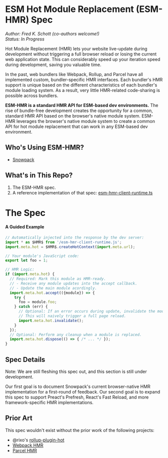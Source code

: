 # ESM Hot Module Replacement (ESM-HMR) Spec

*Author: Fred K. Schott (co-authors welcome!)*  
*Status: In Progress*

Hot Module Replacement (HMR) lets your website live-update during development without triggering a full browser reload or losing the current web application state. This can considerably speed up your iteration speed during development, saving you valuable time.

In the past, web bundlers like Webpack, Rollup, and Parcel have all implemented custom, bundler-specific HMR interfaces. Each bundler's HMR support is unique based on the different characteristics of each bundler's module loading system. As a result, very little HMR-related code-sharing is possible across bundlers.

**ESM-HMR is a standard HMR API for ESM-based dev environments.** The rise of bundle-free development creates the opportunity for a common, standard HMR API based on the browser's native module system. ESM-HMR leverages the browser's native module system to create a common API for hot module replacement that can work in any ESM-based dev environment.

## Who's Using ESM-HMR?

- [Snowpack](http://snowpack.dev/)

## What's in This Repo?

1. The ESM-HMR spec.
2. A reference implementation of that spec: [esm-hmr-client-runtime.ts](/esm-hmr-client-runtime.ts)

# The Spec

#### A Guided Example

```js
// Automatically injected into the response by the dev server:
import * as $HMR$ from '/esm-hmr-client-runtime.js';
import.meta.hot = $HMR$.createHotContext(import.meta.url);

// Your module's JavaScript code:
export let foo = 1;

// HMR Logic:
if (import.meta.hot) {
  // Required: Mark this module as HMR-ready.
  // - Receive any module updates into the accept callback.
  // - Update the main module acordingly.
  import.meta.hot.accept(({module}) => {
    try {
      foo = module.foo;
    } catch (err) {
      // Optional: If an error occurs during update, invalidate the module.
      // This will naively trigger a full page reload.
      import.meta.hot.invalidate();
    }
  });
  // Optional: Perform any cleanup when a module is replaced.
  import.meta.hot.dispose(() => { /* ... */ });
}
```

## Spec Details

Note: We are still fleshing this spec out, and this section is still under development. 

Our first goal is to document Snowpack's current browser-native HMR implementation for a first-round of feedback. Our second goal is to expand this spec to support Preact's Prefresh, React's Fast Reload, and more framework-specific HMR implementations. 



## Prior Art

This spec wouldn't exist without the prior work of the following projects:

- @rixo's [rollup-plugin-hot](https://github.com/rixo/rollup-plugin-hot)
- [Webpack HMR](https://webpack.js.org/concepts/hot-module-replacement/)
- [Parcel HMR](https://parceljs.org/hmr.html)
